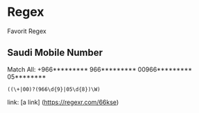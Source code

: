 # Regex
Favorit Regex

## Saudi Mobile Number
Match All:
+966*********
966*********
00966*********
05********

```
((\+|00)?(966\d{9}|05\d{8})\W)
```
link:
[a link] (https://regexr.com/66kse)
